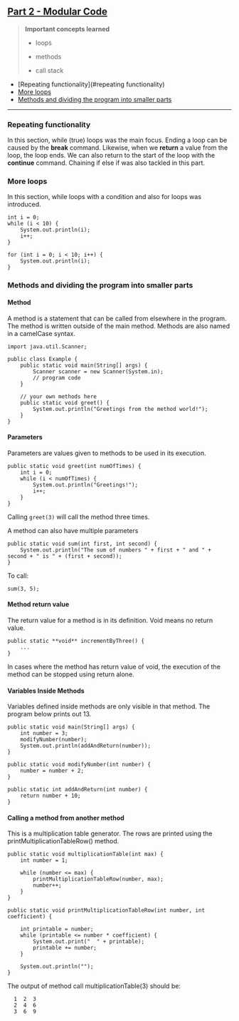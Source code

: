 ## [Part 2 - Modular Code](https://java-programming.mooc.fi/part-2)

> **Important concepts learned**
>
> - loops
>
> - methods
>
> - call stack

- [Repeating functionality](#repeating functionality)
- [More loops](#more-loops)
- [Methods and dividing the program into smaller parts](#methods-and-dividing-the-program-into-smaller-parts)

___

### Repeating functionality

In this section, while (true) loops was the main focus. Ending a loop can be caused by the **break** command. Likewise, when we **return** a value from the loop, the loop ends. We can also return to the start of the loop with the **continue** command. Chaining if else if was also tackled in this part.

### More loops

In this section, while loops with a condition and also for loops was introduced.

```
int i = 0;
while (i < 10) {
    System.out.println(i);
    i++;
}
```

```
for (int i = 0; i < 10; i++) {
    System.out.println(i);
}
```

### Methods and dividing the program into smaller parts

#### Method

A method is a statement that can be called from elsewhere in the program. The method is written outside of the main method. Methods are also named in a camelCase syntax.

```
import java.util.Scanner;

public class Example {
    public static void main(String[] args) {
        Scanner scanner = new Scanner(System.in);
        // program code
    }

    // your own methods here
    public static void greet() {
        System.out.println("Greetings from the method world!");
    }
}
```

#### Parameters

Parameters are values given to methods to be used in its execution.

```
public static void greet(int numOfTimes) {
    int i = 0;
    while (i < numOfTimes) {
        System.out.println("Greetings!");
        i++;
    }
}
```

Calling `greet(3)` will call the method three times.

A method can also have multiple parameters

```
public static void sum(int first, int second) {
    System.out.println("The sum of numbers " + first + " and " + second + " is " + (first + second));
}
```

To call:

```
sum(3, 5);
```

#### Method return value

The return value for a method is in its definition. Void means no return value.

```
public static **void** incrementByThree() {
    ...
}
```

In cases where the method has return value of void, the execution of the method can be stopped using return alone.

#### Variables Inside Methods

Variables defined inside methods are only visible in that method. The program below prints out 13.

```
public static void main(String[] args) {
    int number = 3;
    modifyNumber(number);
    System.out.println(addAndReturn(number));
}

public static void modifyNumber(int number) {
    number = number + 2;
}

public static int addAndReturn(int number) {
    return number + 10;
}
```

#### Calling a method from another method

This is a multiplication table generator. The rows are printed using the printMultiplicationTableRow() method.

```
public static void multiplicationTable(int max) {
    int number = 1;

    while (number <= max) {
        printMultiplicationTableRow(number, max);
        number++;
    }
}

public static void printMultiplicationTableRow(int number, int coefficient) {

    int printable = number;
    while (printable <= number * coefficient) {
        System.out.print("  " + printable);
        printable += number;
    }

    System.out.println("");
}
```

The output of method call multiplicationTable(3) should be:

```
  1  2  3
  2  4  6
  3  6  9
```

